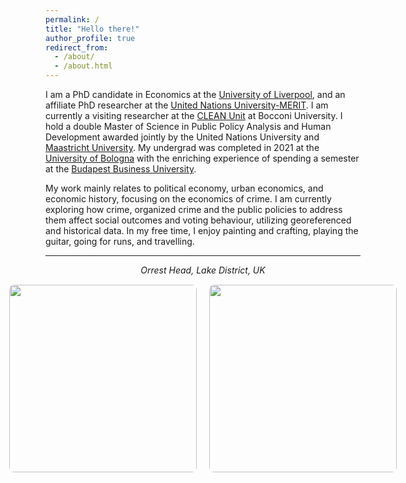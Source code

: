 ```yaml
---
permalink: /
title: "Hello there!"
author_profile: true
redirect_from: 
  - /about/
  - /about.html
---
```


I am a PhD candidate in Economics at the [University of Liverpool](https://www.liverpool.ac.uk/), and an affiliate PhD researcher at the [United Nations University-MERIT](https://unu.edu/merit). I am currently a visiting researcher at the [CLEAN Unit](https://clean.unibocconi.eu/) at Bocconi University. I hold a double Master of Science in Public Policy Analysis and Human Development awarded jointly by the United Nations University and [Maastricht University](https://www.maastrichtuniversity.nl/). My undergrad was completed in 2021 at the [University of Bologna](https://www.unibo.it/en) with the enriching experience of spending a semester at the [Budapest Business University](https://uni-bge.hu/en).

My work mainly relates to political economy, urban economics, and economic history, focusing on the economics of crime. I am currently exploring how crime, organized crime and the public policies to address them affect social outcomes and voting behaviour, utilizing georeferenced and historical data. In my free time, I enjoy painting and crafting, playing the guitar, going for runs, and travelling.  

---

<div style="text-align: center;">
  <p style="margin-bottom: 15px; font-style: italic;">Orrest Head, Lake District, UK</p>
  <div style="display: flex; justify-content: center; align-items: center; gap: 20px;">
    <img src="/images/WhatsApp Image 2025-01-03 at 12.28.32.jpg" alt="" style="width: 300px; height: auto; border-radius: 8px;">
    <img src="/images/WhatsApp Image 2025-01-03 at 12.28.32 (1).jpg" alt="" style="width: 300px; height: auto; border-radius: 8px;">
  </div>
</div>



